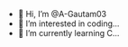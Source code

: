 - 👋 Hi, I’m @A-Gautam03
- 👀 I’m interested in coding...
- 🌱 I’m currently learning C...
  

<!---
A-Gautam03/A-Gautam03 is a ✨ special ✨ repository because its `README.md` (this file) appears on your GitHub profile.
You can click the Preview link to take a look at your changes.
--->

